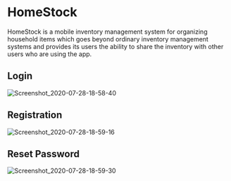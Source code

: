 # HomeStock

HomeStock is a mobile inventory management system for organizing household items which goes beyond ordinary inventory management systems and provides its users the ability to share the inventory with other users who are using the app.

## Login
![Screenshot_2020-07-28-18-58-40](https://user-images.githubusercontent.com/43147809/88673005-bd592880-d105-11ea-8f0b-808fb02e2fd1.jpg)

## Registration
![Screenshot_2020-07-28-18-59-16](https://user-images.githubusercontent.com/43147809/88673175-ec6f9a00-d105-11ea-82f3-5b99f89dfb20.jpg)

## Reset Password
![Screenshot_2020-07-28-18-59-30](https://user-images.githubusercontent.com/43147809/88673239-014c2d80-d106-11ea-99bc-c34cf0e4d509.jpg)
